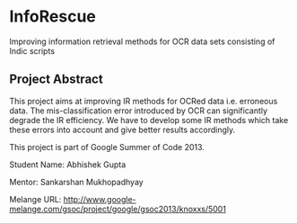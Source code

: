 InfoRescue
==========

Improving information retrieval methods for OCR data sets consisting of Indic scripts

Project Abstract
----------------

This project aims at improving IR methods for OCRed data i.e. erroneous data. The mis-classification error introduced by OCR can significantly degrade the IR efficiency. We have to develop some IR methods which take these errors into account and give better results accordingly.

This project is part of Google Summer of Code 2013.

Student Name: Abhishek Gupta

Mentor: Sankarshan Mukhopadhyay

Melange URL: http://www.google-melange.com/gsoc/project/google/gsoc2013/knoxxs/5001
